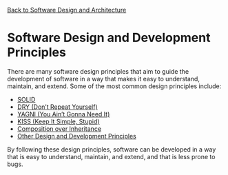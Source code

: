 [Back to Software Design and Architecture](topics/software-design-and-architecture/software-design-and-architecture.md)
# Software Design and Development Principles
There are many software design principles that aim to guide the development of software in a way that makes it easy to understand, maintain, and extend. Some of the most common design principles include:
- [SOLID](solid.md)
- [DRY (Don’t Repeat Yourself)](dry.md)
- [YAGNI (You Ain’t Gonna Need It)](yagni.md)
- [KISS (Keep It Simple, Stupid)](kiss.md)
- [Composition over Inheritance](composition-over-inheritance.md)
- [Other Design and Development Principles](other-design-and-development-principles.md)

By following these design principles, software can be developed in a way that is easy to understand, maintain, and extend, and that is less prone to bugs.